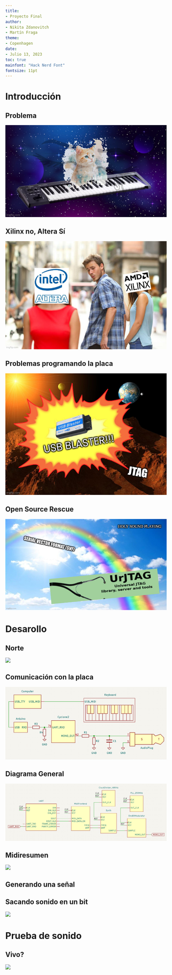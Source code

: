 ```yaml
---
title:
- Proyecto Final
author:
- Nikita Zdanovitch
- Martín Fraga
theme:
- Copenhagen
date:
- Julio 13, 2023
toc: true
mainfont: "Hack Nerd Font"
fontsize: 11pt
---
```



# Introducción

## Problema

![](./img/oh_silent_roland.jpg)

## Xilinx no, Altera Sí

![](./img/altera_vs_xilinx.jpg)

## Problemas programando la placa

![](./img/usb_blaster.jpg)

## Open Source Rescue

![](./img/urjtag.jpg)


# Desarollo

## Norte

![](https://www.renegadeproducer.com/images/synth-patch-basic.png)

## Comunicación con la placa

![](./img/board_io.png)

## Diagrama General

![](./img/board_inside.png)

## Midiresumen

![](https://cdn-learn.adafruit.com/assets/assets/000/065/483/medium800/projects_midinoteonmessage.jpg?1541786321)

## Generando una señal

## Sacando sonido en un bit

![](https://audiophilereview.com/wp-content/uploads/2018/11/sigma20delta20waveform.png)


# Prueba de sonido

## Vivo?

![](https://media.tenor.com/F0PvAS2uXMcAAAAC/funny-dancing-spiderman-dancing-spiderman.gif)
